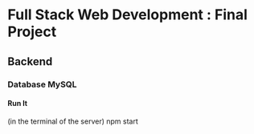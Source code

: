 # Full Stack Web Development : Final Project

## Backend

### Database MySQL

#### Run It

(in the terminal of the server) npm start